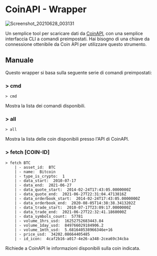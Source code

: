 # CoinAPI - Wrapper

![Screenshot_20210628_003131](https://user-images.githubusercontent.com/51529905/123561372-4bbbab80-d7a8-11eb-97f7-fa0957944982.png)

Un semplice tool per scaricare dati da [CoinAPI](https://www.coinapi.io/), con una semplice interfaccia CLI a comandi preimpostati.
Hai bisogno di una chiave da connessione ottenibile da Coin API per utilizzare questo strumento.

## Manuale
Questo wrapper si basa sulla seguente serie di comandi preimpostati:

### > cmd
```
> cmd
```
Mostra la lista dei comandi disponibili.

### > all
```
> all
```
Mostra la lista delle coin disponibili presso l'API di CoinAPI.

### > fetch [COIN-ID]
```
> fetch BTC
    | - asset_id:  BTC
    | - name:  Bitcoin
    | - type_is_crypto:  1
    | - data_start:  2010-07-17
    | - data_end:  2021-06-27
    | - data_quote_start:  2014-02-24T17:43:05.0000000Z
    | - data_quote_end:  2021-06-27T22:31:04.4713816Z
    | - data_orderbook_start:  2014-02-24T17:43:05.0000000Z
    | - data_orderbook_end:  2020-08-05T14:38:38.3413202Z
    | - data_trade_start:  2010-07-17T23:09:17.0000000Z
    | - data_trade_end:  2021-06-27T22:32:41.1860000Z
    | - data_symbols_count:  57781
    | - volume_1hrs_usd:  16252752683443.84
    | - volume_1day_usd:  849766029184906.2
    | - volume_1mth_usd:  5.681640538966346e+16
    | - price_usd:  34202.08664405485
    | - id_icon:  4caf2b16-a017-4e26-a348-2cea69c34cba
```
Richiede a CoinAPI le informazioni disponibili sulla coin indicata.
